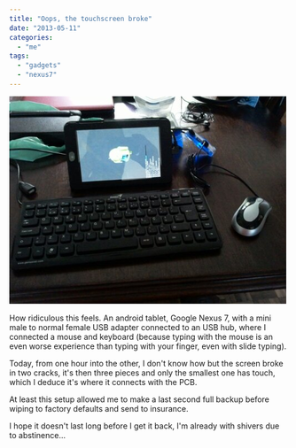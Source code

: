 ```yaml
---
title: "Oops, the touchscreen broke"
date: "2013-05-11"
categories: 
  - "me"
tags: 
  - "gadgets"
  - "nexus7"
---
```


[![image](images/wpid-IMG_20130511_190133.jpg)](http://blog.1407.org/wp-content/uploads/2013/05/wpid-IMG_20130511_190133.jpg)

How ridiculous this feels. An android tablet, Google Nexus 7, with a mini male to normal female USB adapter connected to an USB hub, where I connected a mouse and keyboard (because typing with the mouse is an even worse experience than typing with your finger, even with slide typing).

Today, from one hour into the other, I don't know how but the screen broke in two cracks, it's then three pieces and only the smallest one has touch, which I deduce it's where it connects with the PCB.

At least this setup allowed me to make a last second full backup before wiping to factory defaults and send to insurance.

I hope it doesn't last long before I get it back, I'm already with shivers due to abstinence...
